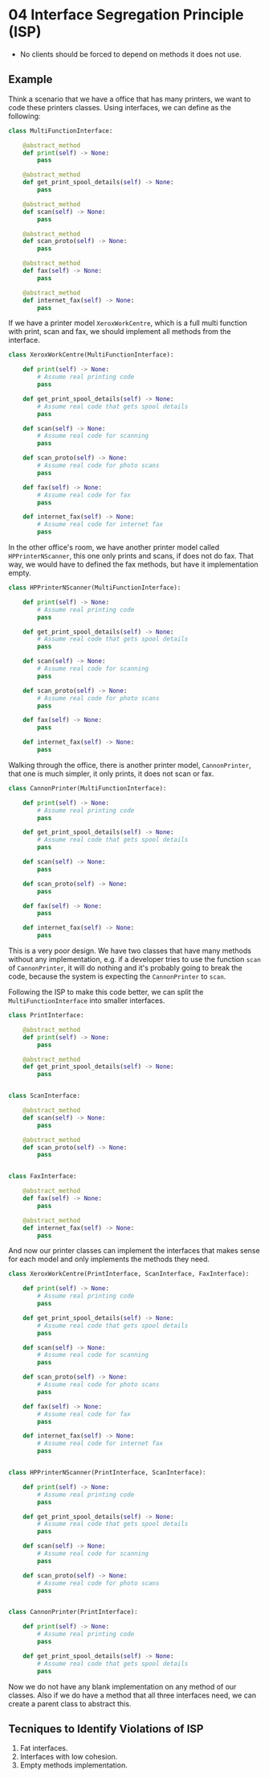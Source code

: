 # 04 Interface Segregation Principle (ISP)

- No clients should be forced to depend on methods it does not use.

## Example

Think a scenario that we have a office that has many printers, we want to code these printers
classes. Using interfaces, we can define as the following:

```python
class MultiFunctionInterface:

    @abstract_method
    def print(self) -> None:
        pass

    @abstract_method
    def get_print_spool_details(self) -> None:
        pass

    @abstract_method
    def scan(self) -> None:
        pass

    @abstract_method
    def scan_proto(self) -> None:
        pass

    @abstract_method
    def fax(self) -> None:
        pass

    @abstract_method
    def internet_fax(self) -> None:
        pass
```

If we have a printer model `XeroxWorkCentre`, which is a full multi function with print, scan and
fax, we should implement all methods from the interface.

```python
class XeroxWorkCentre(MultiFunctionInterface):

    def print(self) -> None:
        # Assume real printing code
        pass

    def get_print_spool_details(self) -> None:
        # Assume real code that gets spool details
        pass

    def scan(self) -> None:
        # Assume real code for scanning
        pass

    def scan_proto(self) -> None:
        # Assume real code for photo scans
        pass

    def fax(self) -> None:
        # Assume real code for fax
        pass

    def internet_fax(self) -> None:
        # Assume real code for internet fax
        pass
```

In the other office's room, we have another printer model called `HPPrinterNScanner`, this one only
prints and scans, if does not do fax. That way, we would have to defined the fax methods, but have
it implementation empty.

```python
class HPPrinterNScanner(MultiFunctionInterface):

    def print(self) -> None:
        # Assume real printing code
        pass

    def get_print_spool_details(self) -> None:
        # Assume real code that gets spool details
        pass

    def scan(self) -> None:
        # Assume real code for scanning
        pass

    def scan_proto(self) -> None:
        # Assume real code for photo scans
        pass

    def fax(self) -> None:
        pass

    def internet_fax(self) -> None:
        pass
```

Walking through the office, there is another printer model, `CannonPrinter`, that one is much
simpler, it only prints, it does not scan or fax.

```python
class CannonPrinter(MultiFunctionInterface):

    def print(self) -> None:
        # Assume real printing code
        pass

    def get_print_spool_details(self) -> None:
        # Assume real code that gets spool details
        pass

    def scan(self) -> None:
        pass

    def scan_proto(self) -> None:
        pass

    def fax(self) -> None:
        pass

    def internet_fax(self) -> None:
        pass
```

This is a very poor design. We have two classes that have many methods without any implementation,
e.g. if a developer tries to use the function `scan` of `CannonPrinter`, it will do nothing and it's
probably going to break the code, because the system is expecting the `CannonPrinter` to `scan`.

Following the ISP to make this code better, we can split the `MultiFunctionInterface` into smaller
interfaces.

```python
class PrintInterface:

    @abstract_method
    def print(self) -> None:
        pass

    @abstract_method
    def get_print_spool_details(self) -> None:
        pass


class ScanInterface:

    @abstract_method
    def scan(self) -> None:
        pass

    @abstract_method
    def scan_proto(self) -> None:
        pass


class FaxInterface:

    @abstract_method
    def fax(self) -> None:
        pass

    @abstract_method
    def internet_fax(self) -> None:
        pass
```

And now our printer classes can implement the interfaces that makes sense for each model and only
implements the methods they need.

```python
class XeroxWorkCentre(PrintInterface, ScanInterface, FaxInterface):

    def print(self) -> None:
        # Assume real printing code
        pass

    def get_print_spool_details(self) -> None:
        # Assume real code that gets spool details
        pass

    def scan(self) -> None:
        # Assume real code for scanning
        pass

    def scan_proto(self) -> None:
        # Assume real code for photo scans
        pass

    def fax(self) -> None:
        # Assume real code for fax
        pass

    def internet_fax(self) -> None:
        # Assume real code for internet fax
        pass


class HPPrinterNScanner(PrintInterface, ScanInterface):

    def print(self) -> None:
        # Assume real printing code
        pass

    def get_print_spool_details(self) -> None:
        # Assume real code that gets spool details
        pass

    def scan(self) -> None:
        # Assume real code for scanning
        pass

    def scan_proto(self) -> None:
        # Assume real code for photo scans
        pass


class CannonPrinter(PrintInterface):

    def print(self) -> None:
        # Assume real printing code
        pass

    def get_print_spool_details(self) -> None:
        # Assume real code that gets spool details
        pass
```

Now we do not have any blank implementation on any method of our classes. Also if we do have a
method that all three interfaces need, we can create a parent class to abstract this.

## Tecniques to Identify Violations of ISP

1. Fat interfaces.
2. Interfaces with low cohesion.
3. Empty methods implementation.

